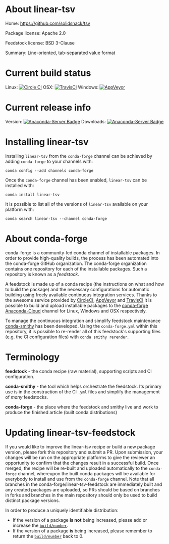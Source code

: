 About linear-tsv
================

Home: https://github.com/solidsnack/tsv

Package license: Apache 2.0

Feedstock license: BSD 3-Clause

Summary: Line-oriented, tab-separated value format



Current build status
====================

Linux: [![Circle CI](https://circleci.com/gh/conda-forge/linear-tsv-feedstock.svg?style=shield)](https://circleci.com/gh/conda-forge/linear-tsv-feedstock)
OSX: [![TravisCI](https://travis-ci.org/conda-forge/linear-tsv-feedstock.svg?branch=master)](https://travis-ci.org/conda-forge/linear-tsv-feedstock)
Windows: [![AppVeyor](https://ci.appveyor.com/api/projects/status/github/conda-forge/linear-tsv-feedstock?svg=True)](https://ci.appveyor.com/project/conda-forge/linear-tsv-feedstock/branch/master)

Current release info
====================
Version: [![Anaconda-Server Badge](https://anaconda.org/conda-forge/linear-tsv/badges/version.svg)](https://anaconda.org/conda-forge/linear-tsv)
Downloads: [![Anaconda-Server Badge](https://anaconda.org/conda-forge/linear-tsv/badges/downloads.svg)](https://anaconda.org/conda-forge/linear-tsv)

Installing linear-tsv
=====================

Installing `linear-tsv` from the `conda-forge` channel can be achieved by adding `conda-forge` to your channels with:

```
conda config --add channels conda-forge
```

Once the `conda-forge` channel has been enabled, `linear-tsv` can be installed with:

```
conda install linear-tsv
```

It is possible to list all of the versions of `linear-tsv` available on your platform with:

```
conda search linear-tsv --channel conda-forge
```


About conda-forge
=================

conda-forge is a community-led conda channel of installable packages.
In order to provide high-quality builds, the process has been automated into the
conda-forge GitHub organization. The conda-forge organization contains one repository
for each of the installable packages. Such a repository is known as a *feedstock*.

A feedstock is made up of a conda recipe (the instructions on what and how to build
the package) and the necessary configurations for automatic building using freely
available continuous integration services. Thanks to the awesome service provided by
[CircleCI](https://circleci.com/), [AppVeyor](http://www.appveyor.com/)
and [TravisCI](https://travis-ci.org/) it is possible to build and upload installable
packages to the [conda-forge](https://anaconda.org/conda-forge)
[Anaconda-Cloud](http://docs.anaconda.org/) channel for Linux, Windows and OSX respectively.

To manage the continuous integration and simplify feedstock maintenance
[conda-smithy](http://github.com/conda-forge/conda-smithy) has been developed.
Using the ``conda-forge.yml`` within this repository, it is possible to re-render all of
this feedstock's supporting files (e.g. the CI configuration files) with ``conda smithy rerender``.


Terminology
===========

**feedstock** - the conda recipe (raw material), supporting scripts and CI configuration.

**conda-smithy** - the tool which helps orchestrate the feedstock.
                   Its primary use is in the construction of the CI ``.yml`` files
                   and simplify the management of *many* feedstocks.

**conda-forge** - the place where the feedstock and smithy live and work to
                  produce the finished article (built conda distributions)


Updating linear-tsv-feedstock
=============================

If you would like to improve the linear-tsv recipe or build a new
package version, please fork this repository and submit a PR. Upon submission,
your changes will be run on the appropriate platforms to give the reviewer an
opportunity to confirm that the changes result in a successful build. Once
merged, the recipe will be re-built and uploaded automatically to the
`conda-forge` channel, whereupon the built conda packages will be available for
everybody to install and use from the `conda-forge` channel.
Note that all branches in the conda-forge/linear-tsv-feedstock are
immediately built and any created packages are uploaded, so PRs should be based
on branches in forks and branches in the main repository should only be used to
build distinct package versions.

In order to produce a uniquely identifiable distribution:
 * If the version of a package **is not** being increased, please add or increase
   the [``build/number``](http://conda.pydata.org/docs/building/meta-yaml.html#build-number-and-string).
 * If the version of a package **is** being increased, please remember to return
   the [``build/number``](http://conda.pydata.org/docs/building/meta-yaml.html#build-number-and-string)
   back to 0.
